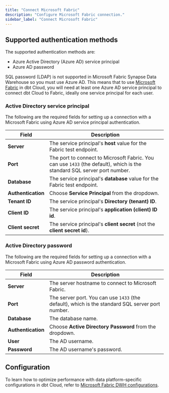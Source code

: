 ```yaml
---
title: "Connect Microsoft Fabric"
description: "Configure Microsoft Fabric connection."
sidebar_label: "Connect Microsoft Fabric"
---
```


## Supported authentication methods
The supported authentication methods are: 
- Azure Active Directory (Azure AD) service principal
- Azure AD password

SQL password (LDAP) is not supported in Microsoft Fabric Synapse Data Warehouse so you must use Azure AD. This means that to use [Microsoft Fabric](https://www.microsoft.com/en-us/microsoft-fabric) in dbt Cloud, you will need at least one Azure AD service principal to connect dbt Cloud to Fabric, ideally one service principal for each user.

### Active Directory service principal 
The following are the required fields for setting up a connection with a Microsoft Fabric using Azure AD service principal authentication. 

| Field | Description |
| --- | --- |
| **Server** | The service principal's **host** value for the Fabric test endpoint. |
| **Port** | The port to connect to Microsoft Fabric. You can use `1433` (the default), which is the standard SQL server port number. |
| **Database** | The service principal's **database** value for the Fabric test endpoint. |
| **Authentication** | Choose **Service Principal** from the dropdown. | 
| **Tenant ID** | The service principal's **Directory (tenant) ID**. |
| **Client ID** | The service principal's **application (client) ID id**. |
| **Client secret** | The service principal's **client secret** (not the **client secret id**). |  


### Active Directory password 

The following are the required fields for setting up a connection with a Microsoft Fabric using Azure AD password authentication. 

| Field | Description |
| --- | --- |
| **Server** | The server hostname to connect to Microsoft Fabric. |
| **Port** | The server port. You can use `1433` (the default), which is the standard SQL server port number. |
| **Database** | The database name. |
| **Authentication** | Choose **Active Directory Password** from the dropdown. | 
| **User** | The AD username. |
| **Password** | The AD username's password. |

## Configuration 

To learn how to optimize performance with data platform-specific configurations in dbt Cloud, refer to [Microsoft Fabric DWH configurations](/reference/resource-configs/fabric-configs).
